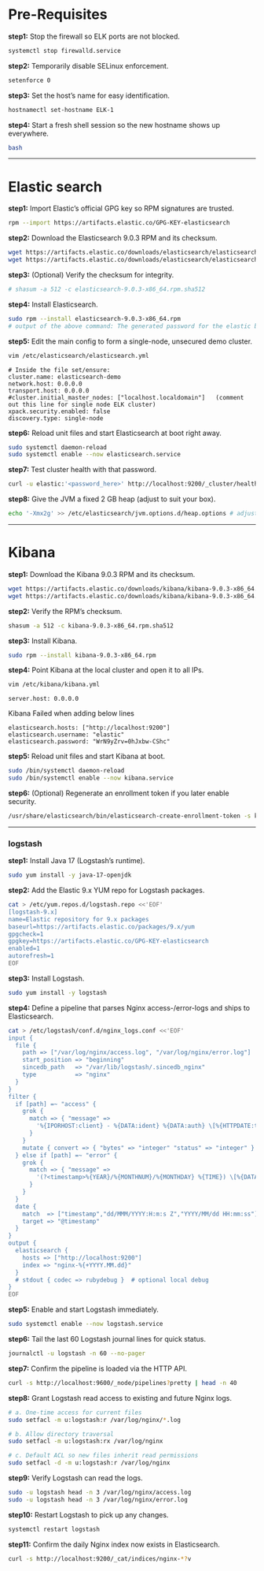 # Pre-Requisites

**step1:** Stop the firewall so ELK ports are not blocked.

```bash
systemctl stop firewalld.service
```

**step2:** Temporarily disable SELinux enforcement.

```bash
setenforce 0
```

**step3:** Set the host’s name for easy identification.

```bash
hostnamectl set-hostname ELK-1
```

**step4:** Start a fresh shell session so the new hostname shows up everywhere.

```bash
bash
```

---

# Elastic search

**step1:** Import Elastic’s official GPG key so RPM signatures are trusted.

```bash
rpm --import https://artifacts.elastic.co/GPG-KEY-elasticsearch
```

**step2:** Download the Elasticsearch 9.0.3 RPM and its checksum.

```bash
wget https://artifacts.elastic.co/downloads/elasticsearch/elasticsearch-9.0.3-x86_64.rpm
wget https://artifacts.elastic.co/downloads/elasticsearch/elasticsearch-9.0.3-x86_64.rpm.sha512
```

**step3:** (Optional) Verify the checksum for integrity.

```bash
# shasum -a 512 -c elasticsearch-9.0.3-x86_64.rpm.sha512
```

**step4:** Install Elasticsearch.

```bash
sudo rpm --install elasticsearch-9.0.3-x86_64.rpm
# output of the above command: The generated password for the elastic built-in superuser is : WrN9yZrv=0hJxbw-CShc
```

**step5:** Edit the main config to form a single-node, unsecured demo cluster.

```bash
vim /etc/elasticsearch/elasticsearch.yml
```
```
# Inside the file set/ensure:
cluster.name: elasticsearch-demo
network.host: 0.0.0.0
transport.host: 0.0.0.0
#cluster.initial_master_nodes: ["localhost.localdomain"]   (comment out this line for single node ELK cluster)
xpack.security.enabled: false
discovery.type: single-node
```

**step6:** Reload unit files and start Elasticsearch at boot right away.

```bash
sudo systemctl daemon-reload
sudo systemctl enable --now elasticsearch.service
```

**step7:** Test cluster health with that password.

```bash
curl -u elastic:'<password_here>' http://localhost:9200/_cluster/health?pretty
```

**step8:** Give the JVM a fixed 2 GB heap (adjust to suit your box).

```bash
echo '-Xmx2g' >> /etc/elasticsearch/jvm.options.d/heap.options # adjust 2g → value for your box
```

---

# Kibana

**step1:** Download the Kibana 9.0.3 RPM and its checksum.

```bash
wget https://artifacts.elastic.co/downloads/kibana/kibana-9.0.3-x86_64.rpm
wget https://artifacts.elastic.co/downloads/kibana/kibana-9.0.3-x86_64.rpm.sha512
```

**step2:** Verify the RPM’s checksum.

```bash
shasum -a 512 -c kibana-9.0.3-x86_64.rpm.sha512
```

**step3:** Install Kibana.

```bash
sudo rpm --install kibana-9.0.3-x86_64.rpm
```

**step4:** Point Kibana at the local cluster and open it to all IPs.

```bash
vim /etc/kibana/kibana.yml
```
```
server.host: 0.0.0.0
```
Kibana Failed when adding below lines
```
elasticsearch.hosts: ["http://localhost:9200"]
elasticsearch.username: "elastic"
elasticsearch.password: "WrN9yZrv=0hJxbw-CShc"
```

**step5:** Reload unit files and start Kibana at boot.

```bash
sudo /bin/systemctl daemon-reload
sudo /bin/systemctl enable --now kibana.service
```

**step6:** (Optional) Regenerate an enrollment token if you later enable security.

```bash
/usr/share/elasticsearch/bin/elasticsearch-create-enrollment-token -s kibana
```

---

### logstash

**step1:** Install Java 17 (Logstash’s runtime).

```bash
sudo yum install -y java-17-openjdk
```

**step2:** Add the Elastic 9.x YUM repo for Logstash packages.

```bash
cat > /etc/yum.repos.d/logstash.repo <<'EOF'
[logstash-9.x]
name=Elastic repository for 9.x packages
baseurl=https://artifacts.elastic.co/packages/9.x/yum
gpgcheck=1
gpgkey=https://artifacts.elastic.co/GPG-KEY-elasticsearch
enabled=1
autorefresh=1
EOF
```

**step3:** Install Logstash.

```bash
sudo yum install -y logstash
```

**step4:** Define a pipeline that parses Nginx access-/error-logs and ships to Elasticsearch.

```bash
cat > /etc/logstash/conf.d/nginx_logs.conf <<'EOF'
input {
  file {
    path => ["/var/log/nginx/access.log", "/var/log/nginx/error.log"]
    start_position => "beginning"
    sincedb_path   => "/var/lib/logstash/.sincedb_nginx"
    type           => "nginx"
  }
}
filter {
  if [path] =~ "access" {
    grok {
      match => { "message" =>
        '%{IPORHOST:client} - %{DATA:ident} %{DATA:auth} \[%{HTTPDATE:timestamp}\] "(?:%{WORD:method} %{DATA:request}(?: HTTP/%{NUMBER:http_version})?)" %{NUMBER:status} (?:%{NUMBER:bytes}|-) "(?:%{URI:referrer}|-)" "(?:%{DATA:agent}|-)"'
      }
    }
    mutate { convert => { "bytes" => "integer" "status" => "integer" } }
  } else if [path] =~ "error" {
    grok {
      match => { "message" =>
        '(?<timestamp>%{YEAR}/%{MONTHNUM}/%{MONTHDAY} %{TIME}) \[%{DATA:level}\] %{NUMBER:pid}#%{NUMBER:tid}: (\*%{NUMBER:connection})? %{GREEDYDATA:error_message}, client: %{IPORHOST:client}, server: %{DATA:server}, request: "%{DATA:request}", host: "%{DATA:host}"'
      }
    }
  }
  date {
    match  => ["timestamp","dd/MMM/YYYY:H:m:s Z","YYYY/MM/dd HH:mm:ss"]
    target => "@timestamp"
  }
}
output {
  elasticsearch {
    hosts => ["http://localhost:9200"]
    index => "nginx-%{+YYYY.MM.dd}"
  }
  # stdout { codec => rubydebug }  # optional local debug
}
EOF
```

**step5:** Enable and start Logstash immediately.

```bash
sudo systemctl enable --now logstash.service
```

**step6:** Tail the last 60 Logstash journal lines for quick status.

```bash
journalctl -u logstash -n 60 --no-pager
```

**step7:** Confirm the pipeline is loaded via the HTTP API.

```bash
curl -s http://localhost:9600/_node/pipelines?pretty | head -n 40
```

**step8:** Grant Logstash read access to existing and future Nginx logs.

```bash
# a. One-time access for current files
sudo setfacl -m u:logstash:r /var/log/nginx/*.log

# b. Allow directory traversal
sudo setfacl -m u:logstash:rx /var/log/nginx

# c. Default ACL so new files inherit read permissions
sudo setfacl -d -m u:logstash:r /var/log/nginx
```

**step9:** Verify Logstash can read the logs.

```bash
sudo -u logstash head -n 3 /var/log/nginx/access.log
sudo -u logstash head -n 3 /var/log/nginx/error.log
```

**step10:** Restart Logstash to pick up any changes.

```bash
systemctl restart logstash
```

**step11:** Confirm the daily Nginx index now exists in Elasticsearch.

```bash
curl -s http://localhost:9200/_cat/indices/nginx-*?v
```
